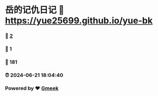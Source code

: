 # 岳的记仇日记 :link: https://yue25699.github.io/yue-bk 
### :page_facing_up: [2](https://yue25699.github.io/yue-bk/tag.html) 
### :speech_balloon: 1 
### :hibiscus: 181 
### :alarm_clock: 2024-06-21 18:04:40 
### Powered by :heart: [Gmeek](https://github.com/Meekdai/Gmeek)
